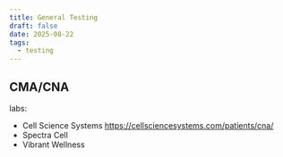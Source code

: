 ```yaml
---
title: General Testing
draft: false
date: 2025-08-22
tags:
  - testing
---
```

## CMA/CNA
labs:
* Cell Science Systems https://cellsciencesystems.com/patients/cna/
* Spectra Cell
* Vibrant Wellness
